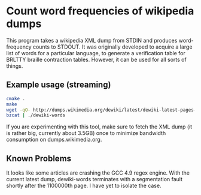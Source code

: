 Count word frequencies of wikipedia dumps
=========================================

This program takes a wikipedia XML dump from STDIN and produces word-frequency
counts to STDOUT.  It was originally developed to acquire a large
list of words for a particular language, to generate a verification
table for BRLTTY braille contraction tables.  However, it can
be used for all sorts of things.

Example usage (streaming)
-------------------------

```bash
cmake .
make
wget -qO- http://dumps.wikimedia.org/dewiki/latest/dewiki-latest-pages-articles.xml.bz2 |
bzcat | ./dewiki-words
```

If you are experimenting with this tool, make sure to fetch the XML dump
(it is rather big, currently about 3.5GB) once to minimize bandwidth consumption
on dumps.wikimedia.org.

Known Problems
--------------

It looks like some articles are crashing the GCC 4.9 regex engine.
With the current latest dump, dewiki-words terminates with a segmentation fault
shortly after the 1100000th page.  I have yet to isolate the case.

